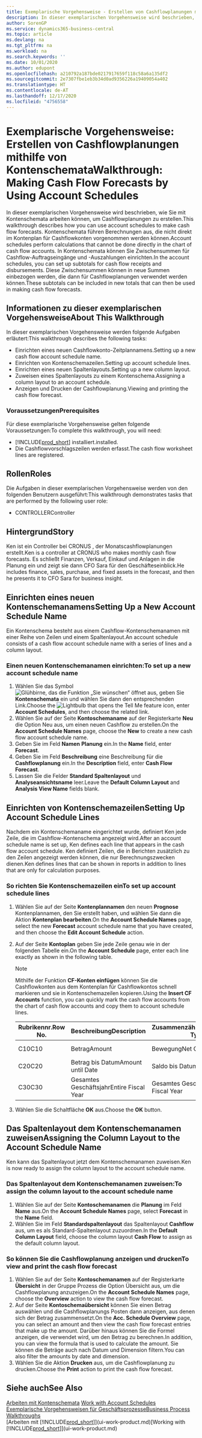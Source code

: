 ```yaml
---
title: Exemplarische Vorgehensweise - Erstellen von Cashflowplanungen mithilfe von Kontenschemata | Microsoft Docs
description: In dieser exemplarischen Vorgehensweise wird beschrieben, wie Sie mit Kontenschemata arbeiten können, um Cashflowplanungen zu erstellen. Kontenschemata führen Berechnungen aus, die nicht direkt im Kontenplan für Cashflowkonten vorgenommen werden können. In Kontenschemata können Sie Zwischensummen für Cashflow-Auftragseingänge und -Auszahlungen einrichten. Diese Zwischensummen können in neue Summen einbezogen werden, die dann für Cashflowplanungen verwendet werden können.
author: SorenGP
ms.service: dynamics365-business-central
ms.topic: article
ms.devlang: na
ms.tgt_pltfrm: na
ms.workload: na
ms.search.keywords: ''
ms.date: 10/01/2020
ms.author: edupont
ms.openlocfilehash: a210792a187bde0217917659f118c58a6a135df2
ms.sourcegitcommit: 2e7307fbe1eb3b34d0ad9356226a19409054a402
ms.translationtype: HT
ms.contentlocale: de-AT
ms.lasthandoff: 12/17/2020
ms.locfileid: "4756558"
---
```

# <a name="walkthrough-making-cash-flow-forecasts-by-using-account-schedules"></a><span data-ttu-id="e4265-106">Exemplarische Vorgehensweise: Erstellen von Cashflowplanungen mithilfe von Kontenschemata</span><span class="sxs-lookup"><span data-stu-id="e4265-106">Walkthrough: Making Cash Flow Forecasts by Using Account Schedules</span></span>
<span data-ttu-id="e4265-107">In dieser exemplarischen Vorgehensweise wird beschrieben, wie Sie mit Kontenschemata arbeiten können, um Cashflowplanungen zu erstellen.</span><span class="sxs-lookup"><span data-stu-id="e4265-107">This walkthrough describes how you can use account schedules to make cash flow forecasts.</span></span> <span data-ttu-id="e4265-108">Kontenschemata führen Berechnungen aus, die nicht direkt im Kontenplan für Cashflowkonten vorgenommen werden können.</span><span class="sxs-lookup"><span data-stu-id="e4265-108">Account schedules perform calculations that cannot be done directly in the chart of cash flow accounts.</span></span> <span data-ttu-id="e4265-109">In Kontenschemata können Sie Zwischensummen für Cashflow-Auftragseingänge und -Auszahlungen einrichten.</span><span class="sxs-lookup"><span data-stu-id="e4265-109">In the account schedules, you can set up subtotals for cash flow receipts and disbursements.</span></span> <span data-ttu-id="e4265-110">Diese Zwischensummen können in neue Summen einbezogen werden, die dann für Cashflowplanungen verwendet werden können.</span><span class="sxs-lookup"><span data-stu-id="e4265-110">These subtotals can be included in new totals that can then be used in making cash flow forecasts.</span></span>  

## <a name="about-this-walkthrough"></a><span data-ttu-id="e4265-111">Informationen zu dieser exemplarischen Vorgehensweise</span><span class="sxs-lookup"><span data-stu-id="e4265-111">About This Walkthrough</span></span>  
<span data-ttu-id="e4265-112">In dieser exemplarischen Vorgehensweise werden folgende Aufgaben erläutert:</span><span class="sxs-lookup"><span data-stu-id="e4265-112">This walkthrough describes the following tasks:</span></span>  

- <span data-ttu-id="e4265-113">Einrichten eines neuen Cashflowkonto-Zeitplannamens.</span><span class="sxs-lookup"><span data-stu-id="e4265-113">Setting up a new cash flow account schedule name.</span></span>  
- <span data-ttu-id="e4265-114">Einrichten von Kontenschemazeilen.</span><span class="sxs-lookup"><span data-stu-id="e4265-114">Setting up account schedule lines.</span></span>  
- <span data-ttu-id="e4265-115">Einrichten eines neuen Spaltenlayouts.</span><span class="sxs-lookup"><span data-stu-id="e4265-115">Setting up a new column layout.</span></span>  
- <span data-ttu-id="e4265-116">Zuweisen eines Spaltenlayouts zu einem Kontenschema.</span><span class="sxs-lookup"><span data-stu-id="e4265-116">Assigning a column layout to an account schedule.</span></span>  
- <span data-ttu-id="e4265-117">Anzeigen und Drucken der Cashflowplanung.</span><span class="sxs-lookup"><span data-stu-id="e4265-117">Viewing and printing the cash flow forecast.</span></span>  

### <a name="prerequisites"></a><span data-ttu-id="e4265-118">Voraussetzungen</span><span class="sxs-lookup"><span data-stu-id="e4265-118">Prerequisites</span></span>  
<span data-ttu-id="e4265-119">Für diese exemplarische Vorgehensweise gelten folgende Voraussetzungen:</span><span class="sxs-lookup"><span data-stu-id="e4265-119">To complete this walkthrough, you will need:</span></span>  

- [!INCLUDE[prod_short](includes/prod_short.md)] <span data-ttu-id="e4265-120">installiert.</span><span class="sxs-lookup"><span data-stu-id="e4265-120">installed.</span></span>  
- <span data-ttu-id="e4265-121">Die Cashflowvorschlagszeilen werden erfasst.</span><span class="sxs-lookup"><span data-stu-id="e4265-121">The cash flow worksheet lines are registered.</span></span>  

## <a name="roles"></a><span data-ttu-id="e4265-122">Rollen</span><span class="sxs-lookup"><span data-stu-id="e4265-122">Roles</span></span>  
<span data-ttu-id="e4265-123">Die Aufgaben in dieser exemplarischen Vorgehensweise werden von den folgenden Benutzern ausgeführt:</span><span class="sxs-lookup"><span data-stu-id="e4265-123">This walkthrough demonstrates tasks that are performed by the following user role:</span></span>  

- <span data-ttu-id="e4265-124">CONTROLLER</span><span class="sxs-lookup"><span data-stu-id="e4265-124">Controller</span></span>  

## <a name="story"></a><span data-ttu-id="e4265-125">Hintergrund</span><span class="sxs-lookup"><span data-stu-id="e4265-125">Story</span></span>  
<span data-ttu-id="e4265-126">Ken ist ein Controller bei CRONUS , der Monatscashflowplanungen erstellt.</span><span class="sxs-lookup"><span data-stu-id="e4265-126">Ken is a controller at CRONUS who makes monthly cash flow forecasts.</span></span> <span data-ttu-id="e4265-127">Es schließt Finanzen, Verkauf, Einkauf und Anlagen in die Planung ein und zeigt sie dann CFO Sara für den Geschäfteseinblick.</span><span class="sxs-lookup"><span data-stu-id="e4265-127">He includes finance, sales, purchase, and fixed assets in the forecast, and then he presents it to CFO Sara for business insight.</span></span>  

## <a name="setting-up-a-new-account-schedule-name"></a><span data-ttu-id="e4265-128">Einrichten eines neuen Kontenschemanamens</span><span class="sxs-lookup"><span data-stu-id="e4265-128">Setting Up a New Account Schedule Name</span></span>  
<span data-ttu-id="e4265-129">Ein Kontenschema besteht aus einem Cashflow-Kontenschemanamen mit einer Reihe von Zeilen und einem Spaltenlayout.</span><span class="sxs-lookup"><span data-stu-id="e4265-129">An account schedule consists of a cash flow account schedule name with a series of lines and a column layout.</span></span>  

### <a name="to-set-up-a-new-account-schedule-name"></a><span data-ttu-id="e4265-130">Einen neuen Kontenschemanamen einrichten:</span><span class="sxs-lookup"><span data-stu-id="e4265-130">To set up a new account schedule name</span></span>  

1.  <span data-ttu-id="e4265-131">Wählen Sie das Symbol ![Glühbirne, das die Funktion „Sie wünschen“ öffnet](media/ui-search/search_small.png "Tell Me-Funktion") aus, geben Sie **Kontenschemata** ein und wählen Sie dann den entsprechenden Link.</span><span class="sxs-lookup"><span data-stu-id="e4265-131">Choose the ![Lightbulb that opens the Tell Me feature](media/ui-search/search_small.png "Tell me what you want to do") icon, enter **Account Schedules**, and then choose the related link.</span></span>  
2.  <span data-ttu-id="e4265-132">Wählen Sie auf der Seite **Kontoschemaname** auf der Registerkarte **Neu** die Option Neu aus, um einen neuen Cashflow zu erstellen.</span><span class="sxs-lookup"><span data-stu-id="e4265-132">On the **Account Schedule Names** page, choose the **New** to create a new cash flow account schedule name.</span></span>  
3.  <span data-ttu-id="e4265-133">Geben Sie im Feld **Namen** **Planung** ein.</span><span class="sxs-lookup"><span data-stu-id="e4265-133">In the **Name** field, enter **Forecast**.</span></span>  
4.  <span data-ttu-id="e4265-134">Geben Sie im Feld **Beschreibung** eine Beschreibung für die **Cashflowplanung** ein.</span><span class="sxs-lookup"><span data-stu-id="e4265-134">In the **Description** field, enter **Cash Flow Forecast**.</span></span>  
5.  <span data-ttu-id="e4265-135">Lassen Sie die Felder **Standard Spaltenlayout** und **Analyseansichtsname** leer.</span><span class="sxs-lookup"><span data-stu-id="e4265-135">Leave the **Default Column Layout** and **Analysis View Name** fields blank.</span></span>  

## <a name="setting-up-account-schedule-lines"></a><span data-ttu-id="e4265-136">Einrichten von Kontenschemazeilen</span><span class="sxs-lookup"><span data-stu-id="e4265-136">Setting Up Account Schedule Lines</span></span>  
<span data-ttu-id="e4265-137">Nachdem ein Kontenschemaname eingerichtet wurde, definiert Ken jede Zeile, die im Cashflow-Kontenschema angezeigt wird.</span><span class="sxs-lookup"><span data-stu-id="e4265-137">After an account schedule name is set up, Ken defines each line that appears in the cash flow account schedule.</span></span> <span data-ttu-id="e4265-138">Ken definiert Zeilen, die in Berichten zusätzlich zu den Zeilen angezeigt werden können, die nur Berechnungszwecken dienen.</span><span class="sxs-lookup"><span data-stu-id="e4265-138">Ken defines lines that can be shown in reports in addition to lines that are only for calculation purposes.</span></span>  

### <a name="to-set-up-account-schedule-lines"></a><span data-ttu-id="e4265-139">So richten Sie Kontenschemazeilen ein</span><span class="sxs-lookup"><span data-stu-id="e4265-139">To set up account schedule lines</span></span>  

1.  <span data-ttu-id="e4265-140">Wählen Sie auf der Seite **Kontenplannamen** den neuen **Prognose** Kontenplannamen, den Sie erstellt haben, und wählen Sie dann die Aktion **Kontenplan bearbeiten**.</span><span class="sxs-lookup"><span data-stu-id="e4265-140">On the **Account Schedule Names** page, select the new **Forecast** account schedule name that you have created, and then choose the **Edit Account Schedule** action.</span></span>  
2.  <span data-ttu-id="e4265-141">Auf der Seite **Kontoplan** geben Sie jede Zeile genau wie in der folgenden Tabelle ein.</span><span class="sxs-lookup"><span data-stu-id="e4265-141">On the **Account Schedule** page, enter each line exactly as shown in the following table.</span></span>  

    > [!NOTE]  
    >  <span data-ttu-id="e4265-142">Mithilfe der Funktion **CF-Konten einfügen** können Sie die Cashflowkonten aus dem Kontenplan für Cashflowkontos schnell markieren und sie in Kontenschemazeilen kopieren.</span><span class="sxs-lookup"><span data-stu-id="e4265-142">Using the **Insert CF Accounts** function, you can quickly mark the cash flow accounts from the chart of cash flow accounts and copy them to account schedule lines.</span></span>  

    |<span data-ttu-id="e4265-143">Rubrikennr.</span><span class="sxs-lookup"><span data-stu-id="e4265-143">Row No.</span></span>|<span data-ttu-id="e4265-144">Beschreibung</span><span class="sxs-lookup"><span data-stu-id="e4265-144">Description</span></span>|<span data-ttu-id="e4265-145">Zusammenzählungsart</span><span class="sxs-lookup"><span data-stu-id="e4265-145">Totaling Type</span></span>|<span data-ttu-id="e4265-146">Zusammenzählung</span><span class="sxs-lookup"><span data-stu-id="e4265-146">Totaling</span></span>|<span data-ttu-id="e4265-147">Zeilenart</span><span class="sxs-lookup"><span data-stu-id="e4265-147">Row Type</span></span>|<span data-ttu-id="e4265-148">Betragsart</span><span class="sxs-lookup"><span data-stu-id="e4265-148">Amount Type</span></span>|<span data-ttu-id="e4265-149">Anzeigen</span><span class="sxs-lookup"><span data-stu-id="e4265-149">Show</span></span>|  
    |-------|-----------|-------------|--------|--------|-----------|----|
    |<span data-ttu-id="e4265-150">C10</span><span class="sxs-lookup"><span data-stu-id="e4265-150">C10</span></span>|<span data-ttu-id="e4265-151">Betrag</span><span class="sxs-lookup"><span data-stu-id="e4265-151">Amount</span></span>|<span data-ttu-id="e4265-152">Bewegung</span><span class="sxs-lookup"><span data-stu-id="e4265-152">Net Change</span></span>|<span data-ttu-id="e4265-153">Posten</span><span class="sxs-lookup"><span data-stu-id="e4265-153">Entries</span></span>|<span data-ttu-id="e4265-154">Nettobetrag</span><span class="sxs-lookup"><span data-stu-id="e4265-154">Net Amount</span></span>|<span data-ttu-id="e4265-155">Immer</span><span class="sxs-lookup"><span data-stu-id="e4265-155">Always</span></span>|  
    |<span data-ttu-id="e4265-156">C20</span><span class="sxs-lookup"><span data-stu-id="e4265-156">C20</span></span>|<span data-ttu-id="e4265-157">Betrag bis Datum</span><span class="sxs-lookup"><span data-stu-id="e4265-157">Amount until Date</span></span>|<span data-ttu-id="e4265-158">Saldo bis Datum</span><span class="sxs-lookup"><span data-stu-id="e4265-158">Balance at Date</span></span>|<span data-ttu-id="e4265-159">Posten</span><span class="sxs-lookup"><span data-stu-id="e4265-159">Entries</span></span>|<span data-ttu-id="e4265-160">Nettobetrag</span><span class="sxs-lookup"><span data-stu-id="e4265-160">Net Amount</span></span>|<span data-ttu-id="e4265-161">Immer</span><span class="sxs-lookup"><span data-stu-id="e4265-161">Always</span></span>|  
    |<span data-ttu-id="e4265-162">C30</span><span class="sxs-lookup"><span data-stu-id="e4265-162">C30</span></span>|<span data-ttu-id="e4265-163">Gesamtes Geschäftsjahr</span><span class="sxs-lookup"><span data-stu-id="e4265-163">Entire Fiscal Year</span></span>|<span data-ttu-id="e4265-164">Gesamtes Geschäftsjahr</span><span class="sxs-lookup"><span data-stu-id="e4265-164">Entire Fiscal Year</span></span>|<span data-ttu-id="e4265-165">Posten</span><span class="sxs-lookup"><span data-stu-id="e4265-165">Entries</span></span>|<span data-ttu-id="e4265-166">Nettobetrag</span><span class="sxs-lookup"><span data-stu-id="e4265-166">Net Amount</span></span>|<span data-ttu-id="e4265-167">Immer</span><span class="sxs-lookup"><span data-stu-id="e4265-167">Always</span></span>|  

4.  <span data-ttu-id="e4265-168">Wählen Sie die Schaltfläche **OK** aus.</span><span class="sxs-lookup"><span data-stu-id="e4265-168">Choose the **OK** button.</span></span>  

## <a name="assigning-the-column-layout-to-the-account-schedule-name"></a><span data-ttu-id="e4265-169">Das Spaltenlayout dem Kontenschemanamen zuweisen</span><span class="sxs-lookup"><span data-stu-id="e4265-169">Assigning the Column Layout to the Account Schedule Name</span></span>  
<span data-ttu-id="e4265-170">Ken kann das Spaltenlayout jetzt dem Kontenschemanamen zuweisen.</span><span class="sxs-lookup"><span data-stu-id="e4265-170">Ken is now ready to assign the column layout to the account schedule name.</span></span>  

### <a name="to-assign-the-column-layout-to-the-account-schedule-name"></a><span data-ttu-id="e4265-171">Das Spaltenlayout dem Kontenschemanamen zuweisen:</span><span class="sxs-lookup"><span data-stu-id="e4265-171">To assign the column layout to the account schedule name</span></span>  

1.  <span data-ttu-id="e4265-172">Wählen Sie auf der Seite **Kontoschemanamen** die **Planung**  im Feld **Name** aus.</span><span class="sxs-lookup"><span data-stu-id="e4265-172">On the **Account Schedule Names** page, select **Forecast** in the **Name** field.</span></span>  
2.  <span data-ttu-id="e4265-173">Wählen Sie im Feld **Standardspaltenlayout** das Spaltenlayout **Cashflow** aus, um es als Standard-Spaltenlayout zuzuordnen.</span><span class="sxs-lookup"><span data-stu-id="e4265-173">In the **Default Column Layout** field, choose the column layout **Cash Flow** to assign as the default column layout.</span></span>  

### <a name="to-view-and-print-the-cash-flow-forecast"></a><span data-ttu-id="e4265-174">So können Sie die Cashflowplanung anzeigen und drucken</span><span class="sxs-lookup"><span data-stu-id="e4265-174">To view and print the cash flow forecast</span></span>  
1.  <span data-ttu-id="e4265-175">Wählen Sie auf der Seite **Kontoschemanamen** auf der Registerkarte **Übersicht** in der Gruppe Prozess die Option Übersicht aus, um die Cashflowplanung anzuzeigen.</span><span class="sxs-lookup"><span data-stu-id="e4265-175">On the **Account Schedule Names** page, choose the **Overview** action to view the cash flow forecast.</span></span>  
2.  <span data-ttu-id="e4265-176">Auf der Seite **Kontoschemaübersicht** können Sie einen Betrag auswählen und die Cashflowplanungs Posten dann anzeigen, aus denen sich der Betrag zusammensetzt.</span><span class="sxs-lookup"><span data-stu-id="e4265-176">On the **Acc. Schedule Overview** page, you can select an amount and then view the cash flow forecast entries that make up the amount.</span></span> <span data-ttu-id="e4265-177">Darüber hinaus können Sie die Formel anzeigen, die verwendet wird, um den Betrag zu berechnen.</span><span class="sxs-lookup"><span data-stu-id="e4265-177">In addition, you can view the formula that is used to calculate the amount.</span></span> <span data-ttu-id="e4265-178">Sie können die Beträge auch nach Datum und Dimension filtern.</span><span class="sxs-lookup"><span data-stu-id="e4265-178">You can also filter the amounts by date and dimension.</span></span>  
3.  <span data-ttu-id="e4265-179">Wählen Sie die Aktion **Drucken** aus, um die Cashflowplanung zu drucken.</span><span class="sxs-lookup"><span data-stu-id="e4265-179">Choose the **Print** action to print the cash flow forecast.</span></span>  

## <a name="see-also"></a><span data-ttu-id="e4265-180">Siehe auch</span><span class="sxs-lookup"><span data-stu-id="e4265-180">See Also</span></span>  
 <span data-ttu-id="e4265-181">[Arbeiten mit Kontenschemata](bi-how-work-account-schedule.md) </span><span class="sxs-lookup"><span data-stu-id="e4265-181">[Work with Account Schedules](bi-how-work-account-schedule.md) </span></span>  
 [<span data-ttu-id="e4265-182">Exemplarische Vorgehensweisen für Geschäftsprozesse</span><span class="sxs-lookup"><span data-stu-id="e4265-182">Business Process Walkthroughs</span></span>](walkthrough-business-process-walkthroughs.md)  
 <span data-ttu-id="e4265-183">[Arbeiten mit [!INCLUDE[prod_short](includes/prod_short.md)]](ui-work-product.md)</span><span class="sxs-lookup"><span data-stu-id="e4265-183">[Working with [!INCLUDE[prod_short](includes/prod_short.md)]](ui-work-product.md)</span></span>
